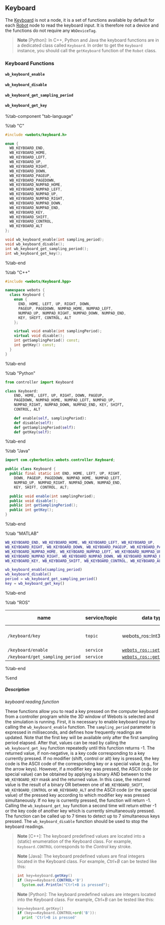 ## Keyboard

The [Keyboard](#keyboard) is not a node, it is a set of functions available by default for each [Robot](robot.md) node to read the keyboard input.
It is therefore not a device and the functions do not require any `WbDeviceTag`.

> **Note** [Python]: In C++, Python and Java the keyboard functions are in a dedicated class called `Keyboard`.
In order to get the `Keyboard` instance, you should call the `getKeyboard` function of the `Robot` class.

### Keyboard Functions

#### `wb_keyboard_enable`
#### `wb_keyboard_disable`
#### `wb_keyboard_get_sampling_period`
#### `wb_keyboard_get_key`

%tab-component "tab-language"

%tab "C"

```c
#include <webots/keyboard.h>

enum {
  WB_KEYBOARD_END,
  WB_KEYBOARD_HOME,
  WB_KEYBOARD_LEFT,
  WB_KEYBOARD_UP,
  WB_KEYBOARD_RIGHT,
  WB_KEYBOARD_DOWN,
  WB_KEYBOARD_PAGEUP,
  WB_KEYBOARD_PAGEDOWN,
  WB_KEYBOARD_NUMPAD_HOME,
  WB_KEYBOARD_NUMPAD_LEFT,
  WB_KEYBOARD_NUMPAD_UP,
  WB_KEYBOARD_NUMPAD_RIGHT,
  WB_KEYBOARD_NUMPAD_DOWN,
  WB_KEYBOARD_NUMPAD_END,
  WB_KEYBOARD_KEY,
  WB_KEYBOARD_SHIFT,
  WB_KEYBOARD_CONTROL,
  WB_KEYBOARD_ALT
};

void wb_keyboard_enable(int sampling_period);
void wb_keyboard_disable();
int wb_keyboard_get_sampling_period();
int wb_keyboard_get_key();
```

%tab-end

%tab "C++"

```cpp
#include <webots/Keyboard.hpp>

namespace webots {
  class Keyboard {
    enum {
      END, HOME, LEFT, UP, RIGHT, DOWN,
      PAGEUP, PAGEDOWN, NUMPAD_HOME, NUMPAD_LEFT,
      NUMPAD_UP, NUMPAD_RIGHT, NUMPAD_DOWN, NUMPAD_END,
      KEY, SHIFT, CONTROL, ALT
    };

    virtual void enable(int samplingPeriod);
    virtual void disable();
    int getSamplingPeriod() const;
    int getKey() const;
  }
}
```

%tab-end

%tab "Python"

```python
from controller import Keyboard

class Keyboard:
    END, HOME, LEFT, UP, RIGHT, DOWN, PAGEUP,
    PAGEDOWN, NUMPAD_HOME, NUMPAD_LEFT, NUMPAD_UP,
    NUMPAD_RIGHT, NUMPAD_DOWN, NUMPAD_END, KEY, SHIFT,
    CONTROL, ALT

    def enable(self, samplingPeriod):
    def disable(self):
    def getSamplingPeriod(self):
    def getKey(self):
```

%tab-end

%tab "Java"

```java
import com.cyberbotics.webots.controller.Keyboard;

public class Keyboard {
  public final static int END, HOME, LEFT, UP, RIGHT,
    DOWN, PAGEUP, PAGEDOWN, NUMPAD_HOME, NUMPAD_LEFT,
    NUMPAD_UP, NUMPAD_RIGHT, NUMPAD_DOWN, NUMPAD_END,
    KEY, SHIFT, CONTROL, ALT;

  public void enable(int samplingPeriod);
  public void disable();
  public int getSamplingPeriod();
  public int getKey();
}
```

%tab-end

%tab "MATLAB"

```MATLAB
WB_KEYBOARD_END, WB_KEYBOARD_HOME, WB_KEYBOARD_LEFT, WB_KEYBOARD_UP,
WB_KEYBOARD_RIGHT, WB_KEYBOARD_DOWN, WB_KEYBOARD_PAGEUP, WB_KEYBOARD_PAGEDOWN,
WB_KEYBOARD_NUMPAD_HOME, WB_KEYBOARD_NUMPAD_LEFT, WB_KEYBOARD_NUMPAD_UP,
WB_KEYBOARD_NUMPAD_RIGHT, WB_KEYBOARD_NUMPAD_DOWN, WB_KEYBOARD_NUMPAD_END,
WB_KEYBOARD_KEY, WB_KEYBOARD_SHIFT, WB_KEYBOARD_CONTROL, WB_KEYBOARD_ALT

wb_keyboard_enable(sampling_period)
wb_keyboard_disable()
period = wb_keyboard_get_sampling_period()
key = wb_keyboard_get_key()
```

%tab-end

%tab "ROS"

| name | service/topic | data type | data type definition |
| --- | --- | --- | --- |
| `/keyboard/key` | `topic` | webots_ros::Int32Stamped | [`Header`](http://docs.ros.org/api/std_msgs/html/msg/Header.html) `header`<br/>`int32 data` |
| `/keyboard/enable` | `service` | [`webots_ros::set_int`](ros-api.md#common-services) | |
| `/keyboard/get_sampling_period` | `service` | [`webots_ros::get_int`](ros-api.md#common-services) | |

%tab-end

%end

##### Description

*keyboard reading function*

These functions allow you to read a key pressed on the computer keyboard from a controller program while the 3D window of Webots is selected and the simulation is running.
First, it is necessary to enable keyboard input by calling the `wb_keyboard_enable` function.
The `sampling_period` parameter is expressed in milliseconds, and defines how frequently readings are updated.
Note that the first key will be available only after the first sampling period elapsed.
After that, values can be read by calling the `wb_keyboard_get_key` function repeatedly until this function returns -1.
The returned value, if non-negative, is a key code corresponding to a key currently pressed.
If no modifier (shift, control or alt) key is pressed, the key code is the ASCII code of the corresponding key or a special value (e.g., for the arrow keys).
However, if a modifier key was pressed, the ASCII code (or special value) can be obtained by applying a binary AND between to the `WB_KEYBOARD_KEY` mask and the returned value.
In this case, the returned value is the result of a binary OR between one of `WB_KEYBOARD_SHIFT`, `WB_KEYBOARD_CONTROL` or `WB_KEYBOARD_ALT` and the ASCII code (or the special value) of the pressed key according to which modifier key was pressed simultaneously.
If no key is currently pressed, the function will return -1.
Calling the `wb_keyboard_get_key` function a second time will return either -1 or the key code of another key which is currently simultaneously pressed.
The function can be called up to 7 times to detect up to 7 simultaneous keys pressed.
The `wb_keyboard_disable` function should be used to stop the keyboard readings.

> **Note** [C++]: The keyboard predefined values are located into a (static) enumeration of the Keyboard class.
For example, `Keyboard.CONTROL` corresponds to the *Control* key stroke.

<!-- -->

> **Note** [Java]: The keyboard predefined values are final integers located in the Keyboard class.
For example, *Ctrl+B* can be tested like this:

> ```java
> int key=keyboard.getKey()
> if (key==Keyboard.CONTROL+'B')
>   System.out.Println("Ctrl+B is pressed");
> ```

<!-- -->

> **Note** [Python]: The keyboard predefined values are integers located into the Keyboard class.
For example, *Ctrl+B* can be tested like this:

> ```python
> key=keyboard.getKey()
> if (key==Keyboard.CONTROL+ord('B')):
>   print 'Ctrl+B is pressed'
> ```
